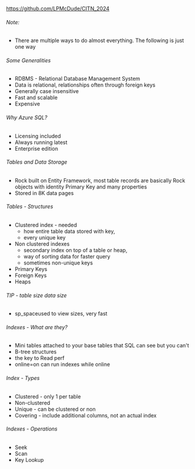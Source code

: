 https://github.com/LPMcDude/CITN_2024
###### Note:
- There are multiple ways to do almost everything. The following is just one way
###### Some Generalities
- RDBMS - Relational Database Management System
- Data is relational, relationships often through foreign keys
- Generally case insensitive
- Fast and scalable
- Expensive
###### Why Azure SQL?
- Licensing included
- Always running latest
- Enterprise edition
###### Tables and Data Storage
- Rock built on Entity Framework, most table records are basically Rock objects with identity Primary Key and many properties
- Stored in 8K data pages
###### Tables - Structures
- Clustered index - needed
	- how entire table data stored with key, 
	- every unique key
- Non clustered indexes
	- secondary index on top of a table or heap,
	- way of sorting data for faster query
	- sometimes non-unique keys
- Primary Keys
- Foreign Keys
- Heaps
###### TIP - table size data size
- sp_spaceused to view sizes, very fast
###### Indexes - What are they?
- Mini tables attached to your base tables that SQL can see but you can't
- B-tree structures
- the key to Read perf
- online=on can run indexes while online
###### Index - Types
- Clustered - only 1 per table
- Non-clustered
- Unique - can be clustered or non
- Covering - include additional columns, not an actual index
###### Indexes - Operations
- Seek
- Scan
- Key Lookup
###### 